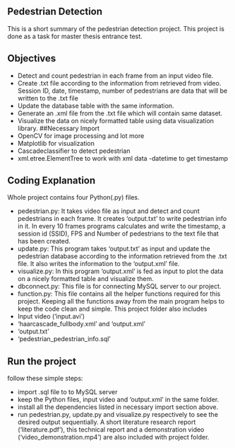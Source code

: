 ## Pedestrian Detection
This is a short summary of the pedestrian detection project. This project is done as a task for master thesis entrance test.
## Objectives
- Detect and count pedestrian in each frame from an input video file.
- Create .txt file according to the information from retrieved from video. Session ID, date, timestamp, number of pedestrians are data that will be written to the .txt file
- Update the database table with the same information.
- Generate an .xml file from the .txt file which will contain same dataset.
- Visualize the data on nicely formatted table using data visualization library.
##Necessary Import
- OpenCV for image processing and lot more
- Matplotlib for visualization
- Cascadeclassifier to detect pedestrian
- xml.etree.ElementTree to work with xml data
-datetime to get timestamp
  
## Coding Explanation
Whole project contains four Python(.py) files.
- pedestrian.py: It takes video file as input and detect and count pedestrians in each frame. It creates ‘output.txt’ to write pedestrian info in it. In every 10 frames programs calculates and write the timestamp, a session id (SSID), FPS and Number of pedestrians to the text file that has been created.
- update.py: This program takes ‘output.txt’ as input and update the pedestrian database according to the information retrieved from the .txt file. It also writes the information to the ‘output.xml’ file.
- visualize.py: In this program ‘output.xml’ is fed as input to plot the data on a nicely formatted table and visualize them.
- dbconnect.py: This file is for connecting MySQL server to our project.
- function.py: This file contains all the helper functions required for this project. Keeping all the functions away from the main program helps to keep the code clean and simple.
This project folder also includes
- Input video (‘input.avi’)
- ‘haarcascade_fullbody.xml’ and ‘output.xml’
- ‘output.txt’
- ‘pedestrian_pedestrian_info.sql’
## Run the project 
follow these simple steps:
- import .sql file to to MySQL server
- keep the Python files, input video and ‘output.xml’ in the same folder.
- install all the dependencies listed in necessary import section above.
- run pedestrian.py, update.py and visualize.py respectively to see the desired output sequentially.
A short literature research report (‘literature.pdf’), this technical report and a demonstration video (‘video_demonstration.mp4’) are also included with project folder.

